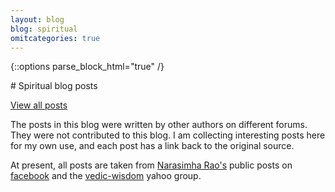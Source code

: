 ```yaml
---
layout: blog
blog: spiritual
omitcategories: true
---
```


{::options parse_block_html="true" /}
<div class="well">
# Spiritual blog posts

<a href="{{ site.baseurl}}/blog/{{page.blog}}_archive.html">View all posts</a>

The posts in this blog were written by other authors on different forums.
They were not contributed to this blog. I am collecting interesting posts
here for my own use, and each post has a link back to the original source.

At present, all posts are taken from [Narasimha Rao's][pvr]
public posts on [facebook][fb] and the [vedic-wisdom][ya] yahoo group.

[pvr]: http://www.vedicastrologer.org/personal.htm
[fb]: http://facebook.com/pvr108
[ya]: https://groups.yahoo.com/neo/groups/vedic-wisdom/info

</div>
